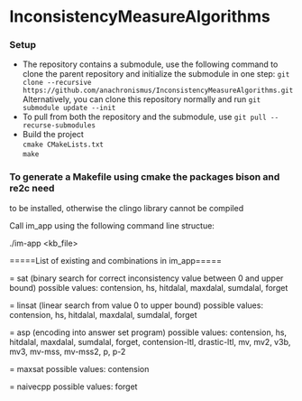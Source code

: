 # InconsistencyMeasureAlgorithms
### Setup
* The repository contains a submodule, use the following command to clone the parent repository and initialize the submodule in one step:
```git clone --recursive https://github.com/anachronismus/InconsistencyMeasureAlgorithms.git``` <br> Alternatively, you can clone this repository normally and run 
```git submodule update --init```
* To pull from both the repository and the submodule, use ```git pull --recurse-submodules```
* Build the project
<br> ```cmake CMakeLists.txt```
<br> ```make```


### To generate a Makefile using cmake the packages bison and re2c need
to be installed, otherwise the clingo library cannot be compiled


Call im_app using the following command line structue:

./im-app <kb_file> <measure> <method> <format> <cenc> <debug> <m>


=====List of existing <method> and <measure> combinations in im_app=====

<method> = sat (binary search for correct inconsistency value between 0 and upper bound)
possible <measure> values: contension, hs, hitdalal, maxdalal, sumdalal, forget

<method> = linsat (linear search from value 0 to upper bound)
possible <measure> values: contension, hs, hitdalal, maxdalal, sumdalal, forget

<method> = asp (encoding into answer set program)
possible <measure> values: contension, hs, hitdalal, maxdalal, sumdalal, forget, contension-ltl, 
			   drastic-ltl, mv, mv2, v3b, mv3, mv-mss, mv-mss2, p, p-2

<method> = maxsat
possible <measure> values: contension

<method> = naivecpp
possible <measure> values: forget 

